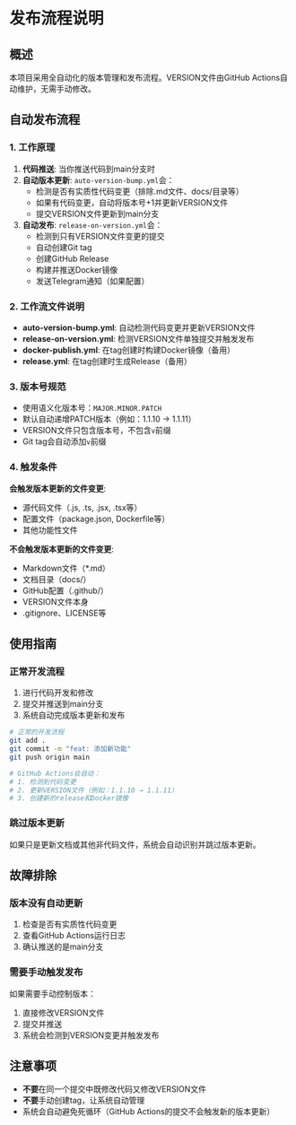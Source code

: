 # 发布流程说明

## 概述

本项目采用全自动化的版本管理和发布流程。VERSION文件由GitHub Actions自动维护，无需手动修改。

## 自动发布流程

### 1. 工作原理

1. **代码推送**: 当你推送代码到main分支时
2. **自动版本更新**: `auto-version-bump.yml`会：
   - 检测是否有实质性代码变更（排除.md文件、docs/目录等）
   - 如果有代码变更，自动将版本号+1并更新VERSION文件
   - 提交VERSION文件更新到main分支
3. **自动发布**: `release-on-version.yml`会：
   - 检测到只有VERSION文件变更的提交
   - 自动创建Git tag
   - 创建GitHub Release
   - 构建并推送Docker镜像
   - 发送Telegram通知（如果配置）

### 2. 工作流文件说明

- **auto-version-bump.yml**: 自动检测代码变更并更新VERSION文件
- **release-on-version.yml**: 检测VERSION文件单独提交并触发发布
- **docker-publish.yml**: 在tag创建时构建Docker镜像（备用）
- **release.yml**: 在tag创建时生成Release（备用）

### 3. 版本号规范

- 使用语义化版本号：`MAJOR.MINOR.PATCH`
- 默认自动递增PATCH版本（例如：1.1.10 → 1.1.11）
- VERSION文件只包含版本号，不包含`v`前缀
- Git tag会自动添加`v`前缀

### 4. 触发条件

**会触发版本更新的文件变更**:
- 源代码文件（.js, .ts, .jsx, .tsx等）
- 配置文件（package.json, Dockerfile等）
- 其他功能性文件

**不会触发版本更新的文件变更**:
- Markdown文件（*.md）
- 文档目录（docs/）
- GitHub配置（.github/）
- VERSION文件本身
- .gitignore、LICENSE等

## 使用指南

### 正常开发流程

1. 进行代码开发和修改
2. 提交并推送到main分支
3. 系统自动完成版本更新和发布

```bash
# 正常的开发流程
git add .
git commit -m "feat: 添加新功能"
git push origin main

# GitHub Actions会自动：
# 1. 检测到代码变更
# 2. 更新VERSION文件（例如：1.1.10 → 1.1.11）
# 3. 创建新的release和Docker镜像
```

### 跳过版本更新

如果只是更新文档或其他非代码文件，系统会自动识别并跳过版本更新。

## 故障排除

### 版本没有自动更新

1. 检查是否有实质性代码变更
2. 查看GitHub Actions运行日志
3. 确认推送的是main分支

### 需要手动触发发布

如果需要手动控制版本：
1. 直接修改VERSION文件
2. 提交并推送
3. 系统会检测到VERSION变更并触发发布

## 注意事项

- **不要**在同一个提交中既修改代码又修改VERSION文件
- **不要**手动创建tag，让系统自动管理
- 系统会自动避免死循环（GitHub Actions的提交不会触发新的版本更新）